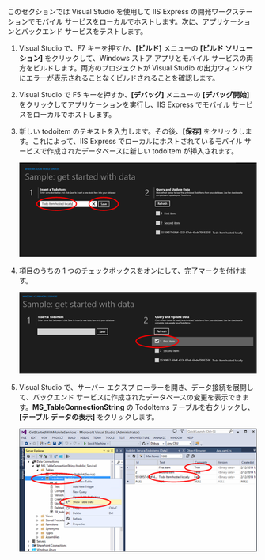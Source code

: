 このセクションでは Visual Studio を使用して IIS Express の開発ワークステーションでモバイル サービスをローカルでホストします。次に、アプリケーションとバックエンド サービスをテストします。


1. Visual Studio で、F7 キーを押すか、**[ビルド]** メニューの **[ビルド ソリューション]** をクリックして、Windows ストア アプリとモバイル サービスの両方をビルドします。両方のプロジェクトが Visual Studio の出力ウィンドウにエラーが表示されることなくビルドされることを確認します。

2. Visual Studio で F5 キーを押すか、**[デバッグ]** メニューの **[デバッグ開始]** をクリックしてアプリケーションを実行し、IIS Express でモバイル サービスをローカルでホストします。

 
3. 新しい todoitem のテキストを入力します。その後、**[保存]** をクリックします。これによって、IIS Express でローカルにホストされているモバイル サービスで作成されたデータベースに新しい todoItem が挿入されます。

    ![](./media/mobile-services-dotnet-backend-test-local-service-data/new-local-todoitem.png)

4. 項目のうちの 1 つのチェックボックスをオンにして、完了マークを付けます。

    ![](./media/mobile-services-dotnet-backend-test-local-service-data/local-item-checked.png)

5. Visual Studio で、サーバー エクスプ ローラーを開き、データ接続を展開して、バックエンド サービスに作成されたデータベースの変更を表示できます。**MS\_TableConnectionString** の TodoItems テーブルを右クリックし、**[テーブル データの表示]** をクリックします。

    ![](./media/mobile-services-dotnet-backend-test-local-service-data/vs-show-local-table-data.png)

<!---HONumber=August15_HO6-->